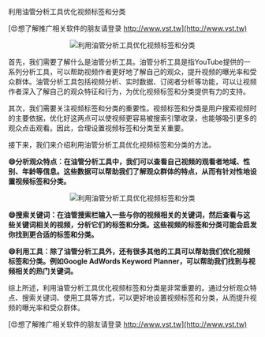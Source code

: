 利用油管分析工具优化视频标签和分类

[😍想了解推广相关软件的朋友请登录 http://www.vst.tw](http://www.vst.tw)

 <center><img src="https://vst.tw/MP4/tuiguang/png/3.png" alt="利用油管分析工具优化视频标签和分类"></center>

首先，我们需要了解什么是油管分析工具。油管分析工具是指YouTube提供的一系列分析工具，可以帮助视频作者更好地了解自己的观众，提升视频的曝光率和受众群体。油管分析工具包括视频分析、实时数据、订阅者分析等功能，可以让视频作者深入了解自己的观众特征和行为，为优化视频标签和分类提供有力的支持。

其次，我们需要关注视频标签和分类的重要性。视频标签和分类是用户搜索视频时的主要依据，优化好这两点可以使视频更容易被搜索引擎收录，也能够吸引更多的观众点击观看。因此，合理设置视频标签和分类至关重要。

接下来，我们来介绍利用油管分析工具优化视频标签和分类的方法。

**😄分析观众特点：在油管分析工具中，我们可以查看自己视频的观看者地域、性别、年龄等信息。这些数据可以帮助我们了解观众群体的特点，从而有针对性地设置视频标签和分类。**

 <center><img src="https://vst.tw/MP4/tuiguang/png/1.png" alt="利用油管分析工具优化视频标签和分类"></center>

**😄搜索关键词：在油管搜索栏输入一些与你的视频相关的关键词，然后查看与这些关键词相关的视频，分析它们的标签和分类。这些视频的标签和分类可能会启发你找到更合适的标签和分类。**

**😄利用工具：除了油管分析工具外，还有很多其他的工具可以帮助我们优化视频标签和分类。例如Google AdWords Keyword Planner，可以帮助我们找到与视频相关的热门关键词。**

综上所述，利用油管分析工具优化视频标签和分类是非常重要的。通过分析观众特点、搜索关键词、使用工具等方式，可以更好地设置视频标签和分类，从而提升视频的曝光率和受众群体。

[😍想了解推广相关软件的朋友请登录 http://www.vst.tw](http://www.vst.tw)



